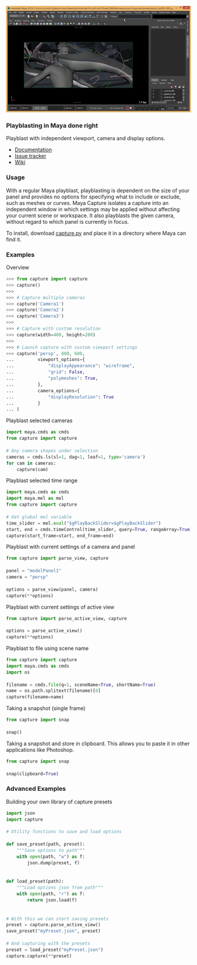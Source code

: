 ![](docs/images/demo.gif)

### Playblasting in Maya done right

Playblast with independent viewport, camera and display options.

- [Documentation][docs]
- [Issue tracker][issues]
- [Wiki][]

[issues]: https://github.com/mottosso/maya-capture/issues
[wiki]: https://github.com/mottosso/maya-capture/wiki
[docs]: http://maya-capture.readthedocs.org

### Usage

With a regular Maya playblast, playblasting is dependent on
the size of your panel and provides no options for specifying
what to include or exclude, such as meshes or curves. Maya
Capture isolates a capture into an independent window in which
settings may be applied without affecting your current scene or
workspace. It also playblasts the given camera, without regard
to which panel is currently in focus.

To install, download [capture.py][] and place it in a directory where Maya can find it.

[capture.py]: https://raw.githubusercontent.com/mottosso/maya-capture/master/capture.py

### Examples

Overview

```python
>>> from capture import capture
>>> capture()
>>> 
>>> # Capture multiple cameras
>>> capture('Camera1')
>>> capture('Camera2')
>>> capture('Camera3')
>>> 
>>> # Capture with custom resolution
>>> capture(width=400, height=200)
>>> 
>>> # Launch capture with custom viewport settings
>>> capture('persp', 800, 600,
...         viewport_options={
...             "displayAppearance": "wireframe",
...             "grid": False,
...             "polymeshes": True,
...         },
...         camera_options={
...             "displayResolution": True
...         }
... )
```

Playblast selected cameras

```python
import maya.cmds as cmds
from capture import capture

# Any camera shapes under selection
cameras = cmds.ls(sl=1, dag=1, leaf=1, type='camera')
for cam in cameras:
    capture(cam)
```

Playblast selected time range

```python
import maya.cmds as cmds
import maya.mel as mel
from capture import capture

# Get global mel variable
time_slider = mel.eval("$gPlayBackSlider=$gPlayBackSlider")
start, end = cmds.timeControl(time_slider, query=True, rangeArray=True)
capture(start_frame=start, end_frame=end)
```

Playblast with current settings of a camera and panel

```python
from capture import parse_view, capture

panel = "modelPanel1"
camera = "persp"

options = parse_view(panel, camera)
capture(**options)
```

Playblast with current settings of active view

```python
from capture import parse_active_view, capture

options = parse_active_view()
capture(**options)
```

Playblast to file using scene name

```python
from capture import capture
import maya.cmds as cmds
import os

filename = cmds.file(q=1, sceneName=True, shortName=True)
name = os.path.splitext(filename)[0]
capture(filename=name)
```

Taking a snapshot (single frame)

```python
from capture import snap

snap()
```

Taking a snapshot and store in clipboard. This allows you to paste it in other applications like Photoshop.

```python
from capture import snap

snap(clipboard=True)
```


### Advanced Examples

Building your own library of capture presets

```python
import json
import capture

# Utility functions to save and load options

def save_preset(path, preset):
    """Save options to path"""
    with open(path, "w") as f:
        json.dump(preset, f)


def load_preset(path):
    """Load options json from path"""
    with open(path, "r") as f:    
        return json.load(f)


# With this we can start saving presets
preset = capture.parse_active_view()
save_preset("myPreset.json", preset)

# And capturing with the presets
preset = load_preset("myPreset.json")
capture.capture(**preset)
```

